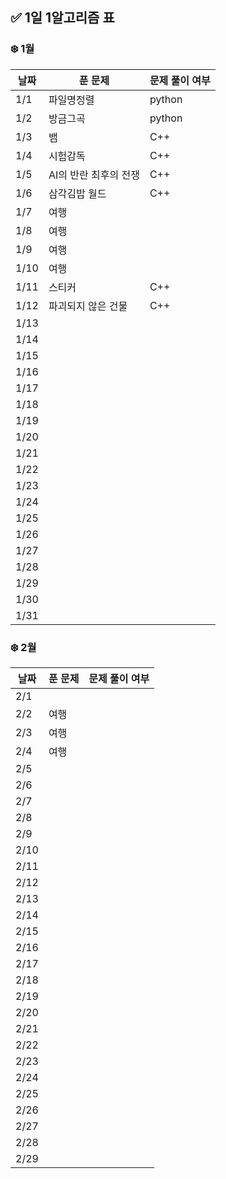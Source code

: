 ## ✅ 1일 1알고리즘 표

### ❄️ 1월

| 날짜 | 푼 문제               | 문제 풀이 여부 |
| ---- | --------------------- | -------------- |
| 1/1  | 파일명정렬            | python         |
| 1/2  | 방금그곡              | python         |
| 1/3  | 뱀                    | C++            |
| 1/4  | 시험감독              | C++            |
| 1/5  | AI의 반란 최후의 전쟁 | C++            |
| 1/6  | 삼각김밥 월드         | C++            |
| 1/7  | 여행                  |                |
| 1/8  | 여행                  |                |
| 1/9  | 여행                  |                |
| 1/10 | 여행                  |                |
| 1/11 | 스티커                | C++            |
| 1/12 | 파괴되지 않은 건물    | C++            |
| 1/13 |                       |                |
| 1/14 |                       |                |
| 1/15 |                       |                |
| 1/16 |                       |                |
| 1/17 |                       |                |
| 1/18 |                       |                |
| 1/19 |                       |                |
| 1/20 |                       |                |
| 1/21 |                       |                |
| 1/22 |                       |                |
| 1/23 |                       |                |
| 1/24 |                       |                |
| 1/25 |                       |                |
| 1/26 |                       |                |
| 1/27 |                       |                |
| 1/28 |                       |                |
| 1/29 |                       |                |
| 1/30 |                       |                |
| 1/31 |                       |                |

### ❄️ 2월

| 날짜 | 푼 문제 | 문제 풀이 여부 |
| ---- | ------- | -------------- |
| 2/1  |         |                |
| 2/2  | 여행    |                |
| 2/3  | 여행    |                |
| 2/4  | 여행    |                |
| 2/5  |         |                |
| 2/6  |         |                |
| 2/7  |         |                |
| 2/8  |         |                |
| 2/9  |         |                |
| 2/10 |         |                |
| 2/11 |         |                |
| 2/12 |         |                |
| 2/13 |         |                |
| 2/14 |         |                |
| 2/15 |         |                |
| 2/16 |         |                |
| 2/17 |         |                |
| 2/18 |         |                |
| 2/19 |         |                |
| 2/20 |         |                |
| 2/21 |         |                |
| 2/22 |         |                |
| 2/23 |         |                |
| 2/24 |         |                |
| 2/25 |         |                |
| 2/26 |         |                |
| 2/27 |         |                |
| 2/28 |         |                |
| 2/29 |         |                |
